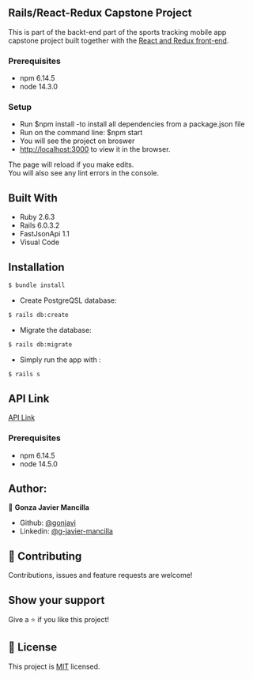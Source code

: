 ## Rails/React-Redux Capstone Project
This is part of the backt-end part of the sports tracking mobile app capstone project built together with the [React and Redux front-end](https://github.com/gonjavi/reactSportsTracking).


### Prerequisites
- npm 6.14.5
- node 14.3.0

### Setup

- Run $npm install   -to install all dependencies from a package.json file
- Run on the command line: $npm start
- You will see the project on broswer
- [http://localhost:3000](http://localhost:3000) to view it in the browser.

The page will reload if you make edits.<br />
You will also see any lint errors in the console.


## Built With

- Ruby 2.6.3
- Rails 6.0.3.2
- FastJsonApi 1.1
- Visual Code

## Installation

```bash
$ bundle install
```
* Create PostgreQSL database:
```bash
$ rails db:create
```
* Migrate the database:
```bash
$ rails db:migrate
```
* Simply run the app with :
```bash
$ rails s
```

## API Link

[API Link](https://trackingapi-gon.herokuapp.com/)

### Prerequisites

- npm 6.14.5
- node 14.5.0


## Author:
👤 **Gonza Javier Mancilla**

- Github: [@gonjavi](https://github.com/gonjavi)
- Linkedin: [@g-javier-mancilla](https://www.linkedin.com/in/g-mancillla)

## 🤝 Contributing

Contributions, issues and feature requests are welcome!


## Show your support

Give a ⭐️ if you like this project!


## 📝 License

This project is [MIT](lic.url) licensed.
